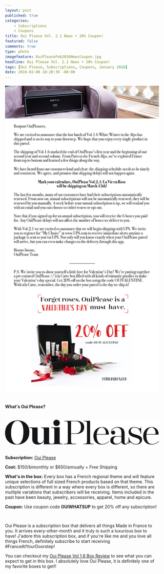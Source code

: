 ```yaml
---
layout: post
published: true
categories: 
    - Subscriptions
    - Coupons
title: Oui Please Vol. 2.1 News + 20% Coupon!
featured: false
comments: true
type: photo
imagefeature: OuiPleaseFeb2016NewsCoupon.jpg
headline: Oui Please Vol. 2.1 News + 20% Coupon!
tags: [Oui Please, Subscriptions, Coupons, January 2016]
date: 2016-02-08 10:20:39 -08:00
---
```


<center><a href="http://ouipleasebox.com" target="_blank">
<img src="/images/OuiPleaseFeb2016NewsCoupon.jpg" border="0" style="border:none;max-width:100%;" />
</a></center>

<br>

<H4>What's Oui Please?</H4>

<br>

<center><a href="http://ouipleasebox.com" target="_blank">
<img src="/images/OuiPleaseLogo.jpg" border="0" style="border:none;max-width:100%;" alt="Oui Please" />
</a></center>

<br>

<p><b>Subscription:</b> <a href="http://ouipleasebox.com" target="_blank">Oui Please</a></p>
<p><b>Cost:</b> $150/bimonthly or $650/annually + Free Shipping</p>
<p><b>What's in the box:</b> Every box has a French regional theme and will feature unique selections of full sized French products based on that theme. This subscription is different in a way where every box is different, so there are multiple variations that subscribers will be receiving. Items included in the past have been beauty, jewelry, accessories, apparel, home and epicure.</p>
<p><b>Coupon:</b> Use coupon code <b>OUIWHATSUP</b> to get 20% off any subscription!</p>
<br>

<p>Oui Please is a subscription box that delivers all things Made in France to you. It arrives every-other-month and it truly is such a luxurious box to have! J'adore this subscription box, and if you're like me and you love all things French, definitely subscribe to start receiving #FranceAtYourDoorstep!</p>

<p>You can checkout my <a href="http://whatsupmailbox.com/subscriptions/reviews/coupons/Oui-Please-Volume-1-6-Subscription-Box-Review-Coupon/" target="_blank">Oui Please Vol 1.6 Box Review</a> to see what you can expect to get in this box. I absolutely love Oui Please, it is definitely one of my favorite boxes to get!!</p>

<br>
